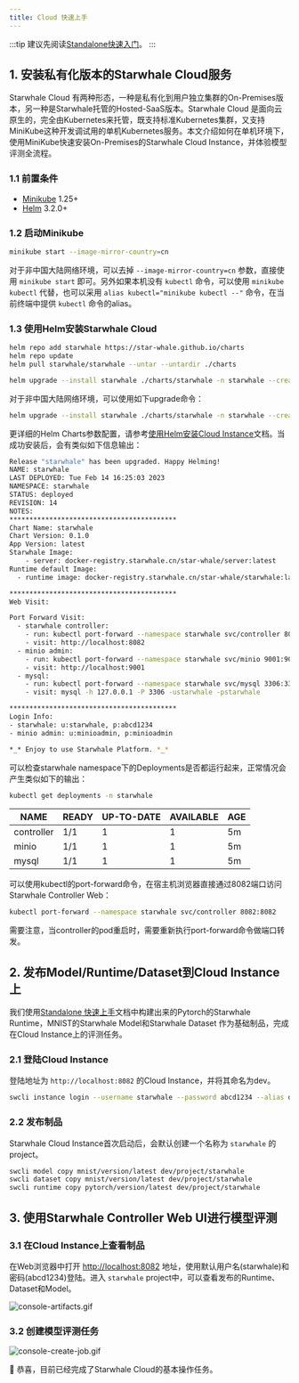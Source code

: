 ```yaml
---
title: Cloud 快速上手
---
```


:::tip
建议先阅读[Standalone快速入门](standalone.md)。
:::

## 1. 安装私有化版本的Starwhale Cloud服务

Starwhale Cloud 有两种形态，一种是私有化到用户独立集群的On-Premises版本，另一种是Starwhale托管的Hosted-SaaS版本。Starwhale Cloud 是面向云原生的，完全由Kubernetes来托管，既支持标准Kubernetes集群，又支持MiniKube这种开发调试用的单机Kubernetes服务。本文介绍如何在单机环境下，使用MiniKube快速安装On-Premises的Starwhale Cloud Instance，并体验模型评测全流程。

### 1.1 前置条件

- [Minikube](https://minikube.sigs.k8s.io/docs/start/) 1.25+
- [Helm](https://helm.sh/docs/intro/install/) 3.2.0+

### 1.2 启动Minikube

```bash
minikube start --image-mirror-country=cn
```

对于非中国大陆网络环境，可以去掉 `--image-mirror-country=cn` 参数，直接使用 `minikube start` 即可。另外如果本机没有 `kubectl` 命令，可以使用 `minikube kubectl` 代替，也可以采用 `alias kubectl="minikube kubectl --"` 命令，在当前终端中提供 `kubectl` 命令的alias。

### 1.3 使用Helm安装Starwhale Cloud

```bash
helm repo add starwhale https://star-whale.github.io/charts
helm repo update
helm pull starwhale/starwhale --untar --untardir ./charts

helm upgrade --install starwhale ./charts/starwhale -n starwhale --create-namespace -f ./charts/starwhale/values.minikube.cn.yaml
```

对于非中国大陆网络环境，可以使用如下upgrade命令：

```bash
helm upgrade --install starwhale ./charts/starwhale -n starwhale --create-namespace -f ./charts/starwhale/values.minikube.global.yaml
```

更详细的Helm Charts参数配置，请参考[使用Helm安装Cloud Instance](../guides/install/helm-charts.md)文档。当成功安装后，会有类似如下信息输出：

```bash
Release "starwhale" has been upgraded. Happy Helming!
NAME: starwhale
LAST DEPLOYED: Tue Feb 14 16:25:03 2023
NAMESPACE: starwhale
STATUS: deployed
REVISION: 14
NOTES:
******************************************
Chart Name: starwhale
Chart Version: 0.1.0
App Version: latest
Starwhale Image:
    - server: docker-registry.starwhale.cn/star-whale/server:latest
Runtime default Image:
  - runtime image: docker-registry.starwhale.cn/star-whale/starwhale:latest

******************************************
Web Visit:

Port Forward Visit:
  - starwhale controller:
    - run: kubectl port-forward --namespace starwhale svc/controller 8082:8082
    - visit: http://localhost:8082
  - minio admin:
    - run: kubectl port-forward --namespace starwhale svc/minio 9001:9001
    - visit: http://localhost:9001
  - mysql:
    - run: kubectl port-forward --namespace starwhale svc/mysql 3306:3306
    - visit: mysql -h 127.0.0.1 -P 3306 -ustarwhale -pstarwhale

******************************************
Login Info:
- starwhale: u:starwhale, p:abcd1234
- minio admin: u:minioadmin, p:minioadmin

*_* Enjoy to use Starwhale Platform. *_*
```

可以检查starwhale namespace下的Deployments是否都运行起来，正常情况会产生类似如下的输出：

```bash
kubectl get deployments -n starwhale
```

| NAME | READY | UP-TO-DATE| AVAILABLE | AGE |
|------|-------|--------|----------|-----|
|controller|1/1|1|1|5m|
|minio|1/1|1|1|5m|
|mysql|1/1|1|1|5m|

可以使用kubectl的port-forward命令，在宿主机浏览器直接通过8082端口访问Starwhale Controller Web：

```bash
kubectl port-forward --namespace starwhale svc/controller 8082:8082
```

需要注意，当controller的pod重启时，需要重新执行port-forward命令做端口转发。

## 2. 发布Model/Runtime/Dataset到Cloud Instance上

我们使用[Standalone 快速上手](standalone.md)文档中构建出来的Pytorch的Starwhale Runtime，MNIST的Starwhale Model和Starwhale Dataset 作为基础制品，完成在Cloud Instance上的评测任务。

### 2.1 登陆Cloud Instance

登陆地址为 `http://localhost:8082` 的Cloud Instance，并将其命名为dev。

```bash
swcli instance login --username starwhale --password abcd1234 --alias dev http://localhost:8082
```

### 2.2 发布制品

Starwhale Cloud Instance首次启动后，会默认创建一个名称为 `starwhale` 的project。

```bash
swcli model copy mnist/version/latest dev/project/starwhale
swcli dataset copy mnist/version/latest dev/project/starwhale
swcli runtime copy pytorch/version/latest dev/project/starwhale
```

## 3. 使用Starwhale Controller Web UI进行模型评测

### 3.1 在Cloud Instance上查看制品

在Web浏览器中打开 [http://localhost:8082](http://localhost:8082) 地址，使用默认用户名(starwhale)和密码(abcd1234)登陆。进入 `starwhale` project中，可以查看发布的Runtime、Dataset和Model。

![console-artifacts.gif](../img/console-artifacts.gif)

### 3.2 创建模型评测任务

![console-create-job.gif](../img/console-create-job.gif)

👏 恭喜，目前已经完成了Starwhale Cloud的基本操作任务。
